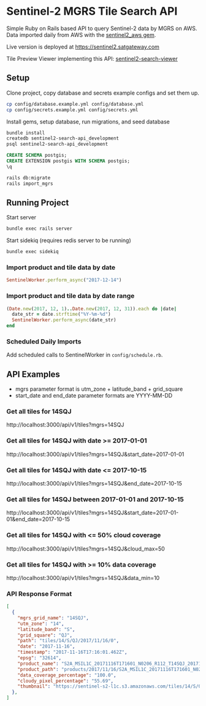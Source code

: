 # Sentinel-2 MGRS Tile Search API

Simple Ruby on Rails based API to query Sentinel-2 data by MGRS on AWS. Data imported daily from AWS with
the [sentinel2_aws gem](https://github.com/satgateway/sentinel2_aws).

Live version is deployed at https://sentinel2.satgateway.com

Tile Preview Viewer implementing this API: [sentinel2-search-viewer](https://github.com/satgateway/sentinel2-search-viewer)

## Setup

Clone project, copy database and secrets example configs and set them up.
```bash
cp config/database.example.yml config/database.yml
cp config/secrets.example.yml config/secrets.yml
```

Install gems, setup database, run migrations, and seed database
```bash
bundle install
createdb sentinel2-search-api_development
psql sentinel2-search-api_development
```

```sql
CREATE SCHEMA postgis;
CREATE EXTENSION postgis WITH SCHEMA postgis;
\q
```

```bash
rails db:migrate
rails import_mgrs
```

## Running Project

Start server
```bash
bundle exec rails server
```

Start sidekiq (requires redis server to be running)
```bash
bundle exec sidekiq
```

### Import product and tile data by date
```ruby
SentinelWorker.perform_async("2017-12-14")
```

### Import product and tile data by date range
```ruby
(Date.new(2017, 12, 1)..Date.new(2017, 12, 31)).each do |date|
  date_str = date.strftime("%Y-%m-%d")
  SentinelWorker.perform_async(date_str)
end
```

### Scheduled Daily Imports
Add scheduled calls to SentinelWorker in `config/schedule.rb`.

## API Examples

- mgrs parameter format is utm_zone + latitude_band + grid_square
- start_date and end_date parameter formats are YYYY-MM-DD

### Get all tiles for 14SQJ
http://localhost:3000/api/v1/tiles?mgrs=14SQJ

### Get all tiles for 14SQJ with date >= 2017-01-01
http://localhost:3000/api/v1/tiles?mgrs=14SQJ&start_date=2017-01-01

### Get all tiles for 14SQJ with date <= 2017-10-15
http://localhost:3000/api/v1/tiles?mgrs=14SQJ&end_date=2017-10-15

### Get all tiles for 14SQJ between 2017-01-01 and 2017-10-15
http://localhost:3000/api/v1/tiles?mgrs=14SQJ&start_date=2017-01-01&end_date=2017-10-15

### Get all tiles for 14SQJ with <= 50% cloud coverage
http://localhost:3000/api/v1/tiles?mgrs=14SQJ&cloud_max=50

### Get all tiles for 14SQJ with >= 10% data coverage
http://localhost:3000/api/v1/tiles?mgrs=14SQJ&data_min=10

### API Response Format
```json
[
  {
    "mgrs_grid_name": "14SQJ",
    "utm_zone": "14",
    "latitude_band": "S",
    "grid_square": "QJ",
    "path": "tiles/14/S/QJ/2017/11/16/0",
    "date": "2017-11-16",
    "timestamp": "2017-11-16T17:16:01.462Z",
    "epsg": "32614",
    "product_name": "S2A_MSIL1C_20171116T171601_N0206_R112_T14SQJ_20171116T191006",
    "product_path": "products/2017/11/16/S2A_MSIL1C_20171116T171601_N0206_R112_T14SQJ_20171116T191006",
    "data_coverage_percentage": "100.0",
    "cloudy_pixel_percentage": "55.69",
    "thumbnail": "https://sentinel-s2-l1c.s3.amazonaws.com/tiles/14/S/QJ/2017/11/16/0/preview.jpg"
  },
]
```

